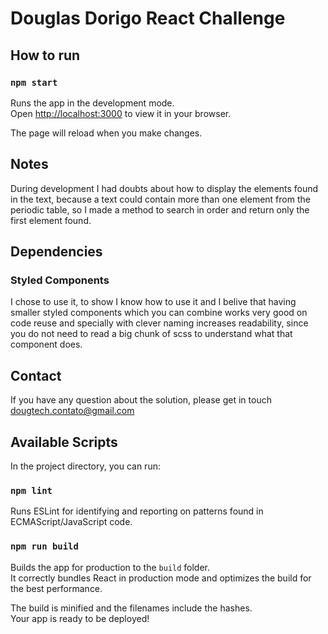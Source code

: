 # Douglas Dorigo React Challenge

## How to run

### `npm start`

Runs the app in the development mode.\
Open [http://localhost:3000](http://localhost:3000) to view it in your browser.

The page will reload when you make changes.

## Notes

During development I had doubts about how to display the elements found in the text, because a text could contain more than one element from the periodic table, so I made a method to search in order and return only the first element found.

## Dependencies

### Styled Components

I chose to use it, to show I know how to use it and I belive that having smaller styled components which you can combine works very good on code reuse and specially with clever naming increases readability, since you do not need to read a big chunk of scss to understand what that component does.

## Contact

If you have any question about the solution, please get in touch dougtech.contato@gmail.com

## Available Scripts

In the project directory, you can run:

### `npm lint`

Runs ESLint for identifying and reporting on patterns found in ECMAScript/JavaScript code.

### `npm run build`

Builds the app for production to the `build` folder.\
It correctly bundles React in production mode and optimizes the build for the best performance.

The build is minified and the filenames include the hashes.\
Your app is ready to be deployed!
